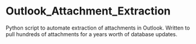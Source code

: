 # Outlook_Attachment_Extraction
Python script to automate extraction of attachments in Outlook. Written to pull hundreds of attachments for a years worth of database updates.
